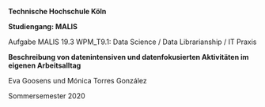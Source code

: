 **Technische Hochschule Köln**

**Studiengang: MALIS**

Aufgabe MALIS 19.3 WPM_T9.1: Data Science / Data Librarianship / IT Praxis


**Beschreibung von datenintensiven und datenfokusierten Aktivitäten im eigenen Arbeitsalltag**

Eva Goosens und Mónica Torres González

Sommersemester 2020





